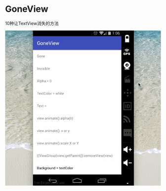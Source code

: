 # GoneView
10种让TextView消失的方法

![GoneView](https://raw.githubusercontent.com/XunMengWinter/source/master/gif/GoneView.gif)
